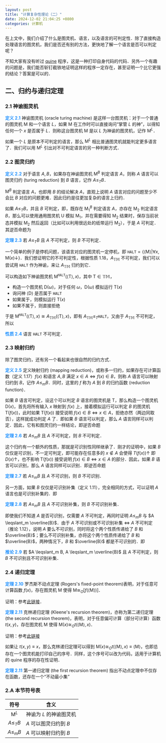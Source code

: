 ```yaml
---
layout: post
title: "计算复杂性理论（二）"
date: 2024-12-02 21:04:25 +0800
categories: 计算机
---
```


<script type="text/x-mathjax-config">
  MathJax.Hub.Config({
    jax: ["input/TeX","input/MathML","output/SVG", "output/CommonHTML"],
extensions: ["tex2jax.js","mml2jax.js","MathMenu.js","MathZoom.js", "CHTML-preview.js"],
TeX: {
  extensions: ["AMSmath.js","AMSsymbols.js","noErrors.js","noUndefined.js"]
},
  tex2jax: {
      inlineMath: [ ['$','$'], ["\\(","\\)"] ],
      displayMath: [ ['$$','$$'], ["\\[","\\]"] ],
      processEscapes: true,
      processEnvironments: true
    },
    "HTML-CSS": { availableFonts: ["TeX"] }
  });
</script>
<script type="text/javascript" src="https://cdn.mathjax.org/mathjax/latest/MathJax.js?config=TeX-AMS_HTML-full"></script>

在上文中，我们介绍了什么是图灵机、语言，以及语言的可判定性．除了直接构造处理语言的图灵机，我们是否还有别的方法，更快地了解一个语言是否可以判定呢？

不知大家有没有听过 [quine](https://en.wikipedia.org/wiki/Quine_(computing)) 程序，这是一种打印自身代码的代码．另外一个有趣的问题是，我们能否斩钉截铁地证明这样的程序一定存在，甚至证明一个比它更强的结论？答案是可以的．

## 二、归约与递归定理

### 2.1 神谕图灵机

**<font color=dodgerblue>定义 2.1</font>** 神谕图灵机 (oracle turing machine) 是这样一台图灵机：对于一个普通的图灵机 $\text{M}$ 和一个语言 $L$，如果 $\text{M}$ 在工作时可以直接询问“掌管 $L$ 的神”，以得知任何一个 $x$ 是否属于 $L$．则称这台图灵机 $\text{M}$ 是以 $L$ 为神谕的图灵机，记作 $\text{M}^L$．

如果一个 $L$ 是原本不可判定的语言，那么 $\text{M}^L$ 相比普通图灵机就能判定更多语言了．我们可以用 $\text{M}^L$ 引出对不可判定语言的另一种判断方式．

### 2.2 图灵归约

**<font color=dodgerblue>定义 2.2</font>** 对于语言 $A, B$，如果存在神谕图灵机 $\text{M}^B$ 判定语言 $A$，则称 $A$ 语言可以图灵归约 (turing reduction) 到 $B$ 语言，记作 $A \leqslant_T B$．

$\text{M}^B$ 判定语言 $A$，也即用 $B$ 的结论解决 $A$，直观上说明 $A$ 语言对应的问题至少不会比 $B$ 对应的问题更难．因此归约是往更加复杂的语言上归约．

如果 $A \leqslant_T B$，并且 $B$ 可判定，即，既存在 $\text{M}_1^B$ 判定语言 $A$，亦存在 $\text{M}_2$ 判定语言 $B$，那么可以使用通用图灵机 $\text{U}$ 模拟 $\text{M}_1$，并在需要得知 $\text{M}_2$ 结果时，保存当前状态并模拟 $\text{M}_2$ 然后返回（比如可以利用很远处的纸带运行 $\text{M}_2$），于是 $A$ 可判定．其逆否命题为

**<font color=dodgerblue>定理 2.3</font>** 若 $A \leqslant_T B$ 且 $A$ 不可判定，则 $B$ 不可判定．

一个简单的例子是停机问题，该语言对应的图灵机一定停机，即 $\texttt{HALT} = \left\lbrace\langle{\text{M} }\rangle\right\vert\left.\forall{x},{\text{M} }(x)\downarrow\right\rbrace$．我们想证明它的不可判定性，根据性质 1.18，$A_{\mathbb{TM} }$ 不可判定，我们可以尝试用 $\texttt{HALT}$ 作为神谕，来让 $A_{\mathbb{TM} }$ 归约到它．

可以构造如下神谕图灵机 $\text{M}^\texttt{HALT}(\langle\text{T}\rangle, x)$，其中 $\text{T} \in \mathbb{TM}$，

- 构造一个图灵机 $\text{D}(\omega)$，对于任何 $\omega$，$\text{D}(\omega)$ 模拟运行 $\text{T}(x)$
- 询问神 $\langle{\text{D} }\rangle$ 是否属于 $\texttt{HALT}$
- 如果属于，则模拟运行 $\text{T}(x)$
- 如果不属于，则直接拒绝

于是 $\text{M}^\texttt{HALT}(\langle\text{T}\rangle, x) \cong A_{\mathbb{TM} }(\langle\text{T}\rangle, x)$，即有 $A_{\mathbb{TM} } \leqslant_T \texttt{HALT}$，又由于 $A_{\mathbb{TM} }$ 不可判定，所以

**<font color=dodgerblue>性质 2.4</font>** 语言 $\texttt{HALT}$ 不可判定．

### 2.3 映射归约

除了图灵归约，还有另一个看起来也很自然的归约方式．

**<font color=dodgerblue>定义 2.5</font>** 定义映射归约 (mapping reduction)，或称多一归约，如果存在可计算函数（定义 1.17）$f(x)$ 和语言 $A, B$ 满足 $x\in A \Leftrightarrow f(x)\in B$，则称 $A$ 语言可以映射归约到 $B$，记作 $A \leqslant_m B$．同时，这里的 $f$ 称为 $A$ 到 $B$ 的归约函数 (reduction function)．

如果 $B$ 语言可判定，设这个可以判定 $B$ 语言的图灵机是 $\text{T}$，那么构造一个图灵机 $\text{D}(x)$，首先将所有输入 $x$ 映射到 $f(x)$ 上，接着模拟运行可以判定 $B$ 的图灵机 $\text{T}(f(x))$，此时如果 $\text{T}(f(x))$ 接受说明 $f(x)\in B \Leftrightarrow x\in A$，拒绝亦然（两边同取否），这样就成功判定 $A$ 了．即如果 $B$ 语言可以判定，那么 $A$ 语言同样可以判定．因此，它有和图灵归约一样结论，即逆否命题

**<font color=dodgerblue>定理 2.6</font>** 若 $A \leqslant_m B$ 且 $A$ 不可判定，则 $B$ 不可判定．

这个归约有一个额外的性质，那就是可识别性同样继承了．刚才的证明中，如果 $B$ 仅仅是可识别，不一定可判定，即可能存在任意多的 $x \notin A$ 会使得 $T(f(x))\uparrow$ 即 $D(x)\uparrow$，也不影响 $\text{T}(f(x))$ 接受说明 $f(x)\in B \Leftrightarrow x\in A$ 的部分．因此，如果 $B$ 语言可以识别，那么 $A$ 语言同样可以识别．即逆否命题

**<font color=dodgerblue>定理 2.7</font>** 若 $A \leqslant_m B$ 且 $A$ 不可识别，则 $B$ 不可识别．

另一方面，如果 $B$ 仅仅是可识别补集（定义 1.11），完全相同的方式，可以证明 $A$ 语言也是可识别补集的．即

**<font color=dodgerblue>定理 2.8</font>** 若 $A \leqslant_m B$ 且 $A$ 不可识别补集，则 $B$ 不可识别补集．

即使我们不知道 $A$ 是否可识别，仅需要 $A$ 不可判定，再同时证明 $A \leqslant_m B$ 与 $A \leqslant_m \overline{B}$．由于 $A$ 不可识别或不可识别补集 $\Leftrightarrow$ $A$ 不可判定（推论 1.12），说明 $A$ 要么不可识别，同时将这个两个性质传递给了 $B$ 和 $\overline{B}$；要么不可识别补集，亦将这个两个性质传递给了 $B$ 和 $\overline{B}$，两种情况下，$B$ 和 $\overline{B}$ 都是不可识别的．即

**<font color=dodgerblue>推论 2.9</font>** 若 $A \leqslant_m B, A \leqslant_m \overline{B}$ 且 $A$ 不可判定，则 $B$ 不可识别且不可识别补集．

### 2.4 递归定理

**<font color=dodgerblue>定理 2.10</font>** 罗杰斯不动点定理 (Rogers's fixed-point theorem)表明，对于任意可计算函数 $f(x)$，存在图灵机 $\text{M}$ 使得 $\text{M}\cong_O\lbrack{f}(\langle{\text{M} }\rangle)\rbrack$．

证明：参考[此链接](https://en.wikipedia.org/wiki/Kleene%27s_recursion_theorem#Proof_of_the_fixed-point_theorem)．

**<font color=dodgerblue>定理 2.11</font>** 克林递归定理 (Kleene's recursion theorem)，亦称为第二递归定理 (the second recursion theorem)，表明，对于任意偏可计算（部分可计算）函数 $t(x, y)$，存在图灵机 $\text{M}$ 使得 $\text{M}(x)\cong_O{t}(\langle{\text{M} }\rangle, x)$．

证明：参考[此链接](https://en.wikipedia.org/wiki/Kleene%27s_recursion_theorem#Kleene's_second_recursion_theorem)

如果让 $t(x, y) \equiv x$，那么克林递归定理可以得到 $\text{M}(x)\cong_O{t}(\langle{\text{M} }\rangle, x) \equiv \langle{\text{M} }\rangle$，也即总存在一个图灵机能打印自己的序号．同样，这个序号可以改为代码，适用于计算机的 quine 程序的存在性证明．

**<font color=dodgerblue>定理 2.11</font>** 第一递归定理 (the first recursion theorem) 指出不动点定理中不仅存在函数，还存在一个“不动最小集”

### 2.A 本节符号表

| 符号 | 含义 |
| :---: | --- |
| $\text{M}^L$ | 神谕为 $L$ 的神谕图灵机 |
| $A \leqslant_T B$ | $A$ 可以图灵归约到 $B$ |
| $A \leqslant_m B$ | $A$ 可以映射归约到 $B$ |
